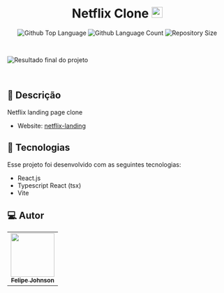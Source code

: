 <h1 align="center">
  Netflix Clone <img width="25px" src="https://imgs.search.brave.com/iAx3d0cW8S7u0-2YeXAMNxN_lwX7r8y0GAJUjAVh4L0/rs:fit:1200:1200:1/g:ce/aHR0cHM6Ly9pLnBp/bmltZy5jb20vb3Jp/Z2luYWxzLzhjLzc0/LzBiLzhjNzQwYmMx/M2JkNWEwYTE5YzI0/ZDI4ZGZmOThjYmRk/LnBuZw"/>
</h1>

 <p align="center">
  <img alt="Github Top Language" src="https://img.shields.io/github/languages/top/felipejohnsonn/Netflix-clone?color=FF0000">
  <img alt="Github Language Count" src="https://img.shields.io/github/languages/count/felipejohnsonn/Netflix-clone?color=FF0000">
  <img alt="Repository Size" src="https://img.shields.io/github/repo-size/felipejohnsonn/Netflix-clone?color=FF0000">
</p>

<br>

![Resultado final do projeto](https://user-images.githubusercontent.com/128244805/234773510-84a6d446-9b3e-4f3d-8b12-7378e02e55be.png)

<br>

## 📝 Descrição 

Netflix landing page clone

- Website: [netflix-landing](https://netflix-landing-sable.vercel.app/)

## 🚀 Tecnologias

Esse projeto foi desenvolvido com as seguintes tecnologias:

- React.js
- Typescript React (tsx)
- Vite


 
## 💻 Autor<br>
<table>
  <tr>
    <td align="center">
      <a href="https://github.com/felipejohnsonn">
        <img src="https://avatars.githubusercontent.com/u/128244805?s=96&v=4" width="100px;" /><br>
        <sub>
          <b>Felipe Johnson</b>
        </sub>
      </a>
    </td>
  </tr>
</table>
